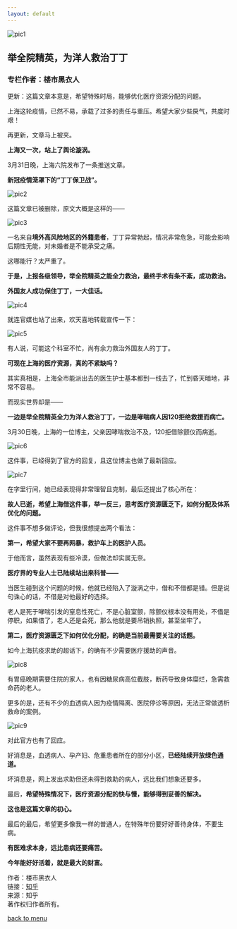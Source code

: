 ```yaml
---
layout: default
---
```


![pic1](./pics/pic1.jpg)
## 举全院精英，为洋人救治丁丁
### 专栏作者：楼市黑衣人
更新：这篇文章本意是，希望特殊时局，能够优化医疗资源分配的问题。

上海这轮疫情，已然不易，承载了过多的责任与重压。希望大家少些戾气，共度时艰！

再更新，文章马上被夹。

**上海又一次，站上了舆论漩涡。**

3月31日晚，上海六院发布了一条推送文章。

**新冠疫情笼罩下的“丁丁保卫战”。**

![pic2](./pics/pic2.jpg)

这篇文章已被删除，原文大概是这样的——

![pic3](./pics/pic3.jpg)

一名来自**境外高风险地区的外籍患者**，丁丁异常勃起，情况非常危急，可能会影响后期性无能，对未婚者是不能承受之痛。

这哪能行？太严重了。

**于是，上报各级领导，举全院精英之能全力救治，最终手术有条不紊，成功救治。**

**外国友人成功保住丁丁，一大佳话。**

![pic4](./pics/pic4.jpg)

就连官媒也站了出来，欢天喜地转载宣传一下：

![pic5](./pics/pic5.jpg)

有人说，可能这个科室不忙，尚有余力救治外国友人的丁丁。

**可现在上海的医疗资源，真的不紧缺吗？**

其实真相是，上海全市能派出去的医生护士基本都到一线去了，忙到昏天暗地，非常不容易。

而现实世界却是——

**一边是举全院精英全力为洋人救治丁丁，一边是哮喘病人因120拒绝救援而病亡。**

3月30日晚，上海的一位博主，父亲因哮喘救治不及，120拒借除颤仪而病逝。

![pic6](./pics/pic6.jpg)

这件事，已经得到了官方的回复，且这位博主也做了最新回应。

![pic7](./pics/pic7.jpg)

在字里行间，她已经表现得非常理智且克制，最后还提出了核心所在：

**故人已逝，希望上海借这件事，举一反三，思考医疗资源匮乏下，如何分配及体系优化的问题。**

这件事不想多做评论，但我很想提出两个看法：

**第一，希望大家不要再网暴，救护车上的医护人员。**

于他而言，虽然表现有些冷漠，但做法却实属无奈。

**医疗界的专业人士已陆续站出来科普——**

当医生碰到这个问题的时候，他就已经陷入了漩涡之中，借和不借都是错。但是说句诛心的话，不借是对他最好的选择。

老人是死于哮喘引发的窒息性死亡，不是心脏室颤，除颤仪根本没有用处，不借是停职，如果借了，老人还是会死，那么他就是要吊销执照，甚至坐牢了。

**第二，医疗资源匮乏下如何优化分配，的确是当前最需要关注的话题。**

如今上海抗疫求助的超话下，的确有不少需要医疗援助的声音。

![pic8](./pics/pic8.jpg)

有胃癌晚期需要住院的家人，也有因糖尿病高位截肢，断药导致身体糜烂，急需救命药的老人。

更多的是，还有不少的血透病人因为疫情隔离、医院停诊等原因，无法正常做透析救命的案例。

![pic9](./pics/pic9.jpg)

对此官方也有了回应。

好消息是，血透病人、孕产妇、危重患者所在的部分小区，**已经陆续开放绿色通道。**

坏消息是，网上发出求助但还未得到救助的病人，远比我们想象还要多。

最后，**希望特殊情况下，医疗资源分配的快与慢，能够得到妥善的解决。**

**这也是这篇文章的初心。**

最后的最后，希望更多像我一样的普通人，在特殊年份要好好善待身体，不要生病。

**有医难求本身，远比患病还要痛苦。**

**今年能好好活着，就是最大的财富。**

作者：楼市黑衣人<br>
链接：[知乎](https://zhuanlan.zhihu.com/p/491655134)<br>
来源：知乎<br>
著作权归作者所有。<br>

[back to menu](../)
